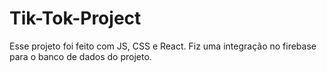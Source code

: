 # Tik-Tok-Project
Esse projeto foi feito com JS, CSS e React. Fiz uma integração no firebase para o banco de dados do projeto.
